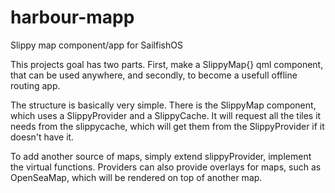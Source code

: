 harbour-mapp
============

Slippy map component/app for SailfishOS

This projects goal has two parts. First, make a SlippyMap{} qml component, that can be used anywhere, and secondly, to become a usefull offline routing app.

The structure is basically very simple. There is the SlippyMap component, which uses a SlippyProvider and a SlippyCache. 
It will request all the tiles it needs from the slippycache, which will get them from the SlippyProvider if it doesn't have it.

To add another source of maps, simply extend slippyProvider, implement the virtual functions. Providers can also provide overlays for maps, such as OpenSeaMap, which will be rendered on top of another map.